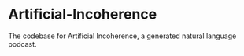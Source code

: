 # Artificial-Incoherence
The codebase for Artificial Incoherence, a generated natural language podcast.
